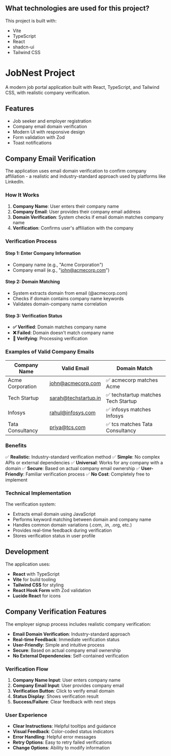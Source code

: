 ## What technologies are used for this project?

This project is built with:

- Vite
- TypeScript
- React
- shadcn-ui
- Tailwind CSS


# JobNest Project

A modern job portal application built with React, TypeScript, and Tailwind CSS, with realistic company verification.

## Features

- Job seeker and employer registration
- Company email domain verification
- Modern UI with responsive design
- Form validation with Zod
- Toast notifications


## Company Email Verification

The application uses email domain verification to confirm company affiliation - a realistic and industry-standard approach used by platforms like LinkedIn.

### How It Works

1. **Company Name**: User enters their company name
2. **Company Email**: User provides their company email address
3. **Domain Verification**: System checks if email domain matches company name
4. **Verification**: Confirms user's affiliation with the company

### Verification Process

#### **Step 1: Enter Company Information**
- Company name (e.g., "Acme Corporation")
- Company email (e.g., "john@acmecorp.com")

#### **Step 2: Domain Matching**
- System extracts domain from email (@acmecorp.com)
- Checks if domain contains company name keywords
- Validates domain-company name correlation

#### **Step 3: Verification Status**
- **✅ Verified**: Domain matches company name
- **❌ Failed**: Domain doesn't match company name
- **🔄 Verifying**: Processing verification

### Examples of Valid Company Emails

| Company Name | Valid Email | Domain Match |
|--------------|-------------|--------------|
| Acme Corporation | john@acmecorp.com | ✅ acmecorp matches Acme |
| Tech Startup | sarah@techstartup.in | ✅ techstartup matches Tech Startup |
| Infosys | rahul@infosys.com | ✅ infosys matches Infosys |
| Tata Consultancy | priya@tcs.com | ✅ tcs matches Tata Consultancy |

### Benefits

✅ **Realistic**: Industry-standard verification method
✅ **Simple**: No complex APIs or external dependencies
✅ **Universal**: Works for any company with a domain
✅ **Secure**: Based on actual company email ownership
✅ **User-Friendly**: Familiar verification process
✅ **No Cost**: Completely free to implement

### Technical Implementation

The verification system:
- Extracts email domain using JavaScript
- Performs keyword matching between domain and company name
- Handles common domain variations (.com, .in, .org, etc.)
- Provides real-time feedback during verification
- Stores verification status in user profile

## Development

The application uses:
- **React** with TypeScript
- **Vite** for build tooling
- **Tailwind CSS** for styling
- **React Hook Form** with Zod validation
- **Lucide React** for icons

## Company Verification Features

The employer signup process includes realistic company verification:
- **Email Domain Verification**: Industry-standard approach
- **Real-time Feedback**: Immediate verification status
- **User-Friendly**: Simple and intuitive process
- **Secure**: Based on actual company email ownership
- **No External Dependencies**: Self-contained verification

### Verification Flow

1. **Company Name Input**: User enters company name
2. **Company Email Input**: User provides company email
3. **Verification Button**: Click to verify email domain
4. **Status Display**: Shows verification result
5. **Success/Failure**: Clear feedback with next steps

### User Experience

- **Clear Instructions**: Helpful tooltips and guidance
- **Visual Feedback**: Color-coded status indicators
- **Error Handling**: Helpful error messages
- **Retry Options**: Easy to retry failed verifications
- **Change Options**: Ability to modify information


